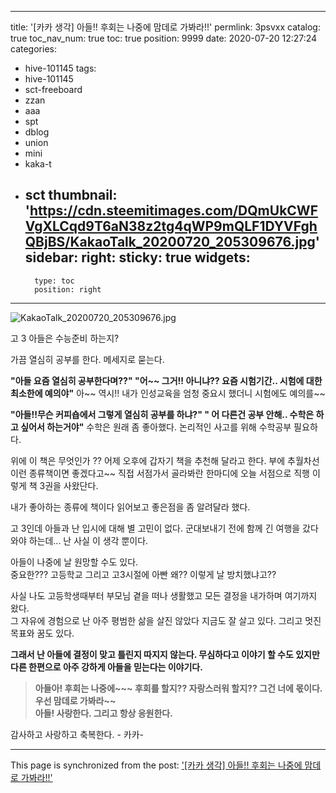 
---
title: '[카카 생각] 아들!!  후회는 나중에 맘데로 가봐라!!'
permlink: 3psvxx
catalog: true
toc_nav_num: true
toc: true
position: 9999
date: 2020-07-20 12:27:24
categories:
- hive-101145
tags:
- hive-101145
- sct-freeboard
- zzan
- aaa
- spt
- dblog
- union
- mini
- kaka-t
- sct
thumbnail: 'https://cdn.steemitimages.com/DQmUkCWFVgXLCqd9T6aN38z2tg4qWP9mQLF1DYVFghQBjBS/KakaoTalk_20200720_205309676.jpg'
sidebar:
    right:
        sticky: true
widgets:
    -
        type: toc
        position: right
---


![KakaoTalk_20200720_205309676.jpg](https://cdn.steemitimages.com/DQmUkCWFVgXLCqd9T6aN38z2tg4qWP9mQLF1DYVFghQBjBS/KakaoTalk_20200720_205309676.jpg)


고 3 아들은 수능준비 하는지?  

가끔 열심히 공부를 한다. 
메세지로 묻는다.  

**"아들 요즘 열심히 공부한다며??"
"어~~ 그거!!  아니냐??   요즘 시험기간..  시험에 대한  최소한에 예의야"**
아~~  역시!!  내가 인성교육을 엄청 중요시 했더니 시험에도 예의를~~

**"아들!!무슨  커피숍에서 그렇게 열심히 공부를 하냐?"
" 어 다른건 공부 안해.. 수학은 하고 싶어서 하는거야"**
수학은 원래 좀 좋아했다.  논리적인 사고를 위해 수학공부 필요하다.

위에 이 책은 무엇인가 ?? 
어제 오후에 갑자기 책을 추천해 달라고 한다. 
부에 추월차선 이런 종류책이면 좋겠다고~~
직접 서점가서 골라봐란 한마디에 오늘 서점으로 직행
이렇게 책 3권을 사왔단다. 

내가 좋아하는 종류에 책이다 
읽어보고 좋은점을 좀 알려달라 했다. 

고 3인데 아들과 난 입시에 대해  별 고민이 없다. 
군대보내기 전에 함께 긴 여행을 갔다와야 하는데... 
난 사실 이 생각 뿐이다. 
 
아들이 나중에 날 원망할 수도 있다.  
중요한???  고등학교 그리고 고3시절에
아빤 왜??  이렇게  날  방치했냐고?? 


사실 나도 고등학생때부터  부모님 곁을 떠나 생활했고 
모든 결정을 내가하며 여기까지 왔다.  
그 자유에 경험으로  난 아주 평범한 삶을 살진 않았다 
지금도  잘 살고 있다.    그리고 멋진 목표와 꿈도 있다. 

**그래서 난 아들에 결정이 맞고 틀린지  따지지 않는다.
무심하다고 이야기 할 수도 있지만   다른 한편으로 아주 강하게 
아들을 믿는다는 이야기다.**

>**아들아!   후회는 나중에~~~    후회를 할지?? 자랑스러워 할지?? 
그건 너에 몫이다.  우선 맘데로 가봐라~~  
아들! 사랑한다.  그리고 항상 응원한다.**


감사하고 사랑하고 축복한다. - 카카-

- - -

This page is synchronized from the post: ['[카카 생각] 아들!!  후회는 나중에 맘데로 가봐라!!'](https://steemit.com/@successgr/3psvxx)
